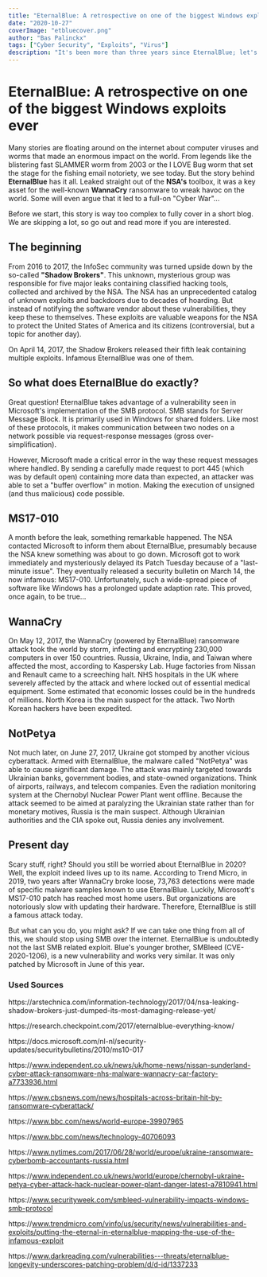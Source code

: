 ```yaml
---
title: "EternalBlue: A retrospective on one of the biggest Windows exploits ever"
date: "2020-10-27"
coverImage: "etbluecover.png"
author: "Bas Palinckx"
tags: ["Cyber Security", "Exploits", "Virus"]
description: "It's been more than three years since EternalBlue; let's do a recap."
---
```



# EternalBlue: A retrospective on one of the biggest Windows exploits ever

Many stories are floating around on the internet about computer viruses and worms that made an enormous impact on the world. From legends like the blistering fast SLAMMER worm from 2003 or the I LOVE Bug worm that set the stage for the fishing email notoriety, we see today. But the story behind **EternalBlue** has it all. Leaked straight out of the **NSA's** toolbox, it was a key asset for the well-known **WannaCry** ransomware to wreak havoc on the world. Some will even argue that it led to a full-on "Cyber War"...

Before we start, this story is way too complex to fully cover in a short blog. We are skipping a lot, so go out and read more if you are interested.
## The beginning

From 2016 to 2017, the InfoSec community was turned upside down by the so-called **"Shadow Brokers"**. This unknown, mysterious group was responsible for five major leaks containing classified hacking tools, collected and archived by the NSA. The NSA has an unprecedented catalog of unknown exploits and backdoors due to decades of hoarding. But instead of notifying the software vendor about these vulnerabilities, they keep these to themselves. These exploits are valuable weapons for the NSA to protect the United States of America and its citizens (controversial, but a topic for another day).

On April 14, 2017, the Shadow Brokers released their fifth leak containing multiple exploits. Infamous EternalBlue was one of them.

## So what does EternalBlue do exactly?

Great question! EternalBlue takes advantage of a vulnerability seen in Microsoft's implementation of the SMB protocol. SMB stands for Server Message Block. It is primarily used in Windows for shared folders. Like most of these protocols, it makes communication between two nodes on a network possible via request-response messages (gross over-simplification).

However, Microsoft made a critical error in the way these request messages where handled. By sending a carefully made request to port 445 (which was by default open) containing more data than expected, an attacker was able to set a "buffer overflow" in motion. Making the execution of unsigned (and thus malicious) code possible.


## MS17-010
A month before the leak, something remarkable happened. The NSA contacted Microsoft to inform them about EternalBlue, presumably because the NSA knew something was about to go down. Microsoft got to work immediately and mysteriously delayed its Patch Tuesday because of a "last-minute issue". They eventually released a security bulletin on March 14, the now infamous: MS17-010. Unfortunately, such a wide-spread piece of software like Windows has a prolonged update adaption rate. This proved, once again, to be true...

## WannaCry
On May 12, 2017, the WannaCry (powered by EternalBlue) ransomware attack took the world by storm, infecting and encrypting 230,000 computers in over 150 countries. Russia, Ukraine, India, and Taiwan where affected the most, according to Kaspersky Lab. Huge factories from Nissan and Renault came to a screeching halt. NHS hospitals in the UK where severely affected by the attack and where locked out of essential medical equipment. Some estimated that economic losses could be in the hundreds of millions. North Korea is the main suspect for the attack. Two North Korean hackers have been expedited. 

## NotPetya
Not much later, on June 27, 2017, Ukraine got stomped by another vicious cyberattack. Armed with EternalBlue, the malware called "NotPetya" was able to cause significant damage. The attack was mainly targeted towards Ukrainian banks, government bodies, and state-owned organizations. Think of airports, railways, and telecom companies. Even the radiation monitoring system at the Chernobyl Nuclear Power Plant went offline. Because the attack seemed to be aimed at paralyzing the Ukrainian state rather than for monetary motives, Russia is the main suspect. Although Ukrainian authorities and the CIA spoke out, Russia denies any involvement.


## Present day
Scary stuff, right? Should you still be worried about EternalBlue in 2020? Well, the exploit indeed lives up to its name. According to Trend Micro, in 2019, two years after WannaCry broke loose, 73,763 detections were made of specific malware samples known to use EternalBlue. Luckily, Microsoft's MS17-010 patch has reached most home users. But organizations are notoriously slow with updating their hardware. Therefore, EternalBlue is still a famous attack today.

But what can you do, you might ask? If we can take one thing from all of this, we should stop using SMB over the internet. EternalBlue is undoubtedly not the last SMB related exploit. Blue's younger brother, SMBleed (CVE-2020-1206), is a new vulnerability and works very similar. It was only patched by Microsoft in June of this year.

### Used Sources
https<span></span>://arstechnica.com/information-technology/2017/04/nsa-leaking-shadow-brokers-just-dumped-its-most-damaging-release-yet/

https<span></span>://research.checkpoint.com/2017/eternalblue-everything-know/

https<span></span>://docs.microsoft.com/nl-nl/security-updates/securitybulletins/2010/ms10-017

https<span></span>://www.independent.co.uk/news/uk/home-news/nissan-sunderland-cyber-attack-ransomware-nhs-malware-wannacry-car-factory-a7733936.html

https<span></span>://www.cbsnews.com/news/hospitals-across-britain-hit-by-ransomware-cyberattack/

https<span></span>://www.bbc.com/news/world-europe-39907965

https<span></span>://www.bbc.com/news/technology-40706093

https<span></span>://www.nytimes.com/2017/06/28/world/europe/ukraine-ransomware-cyberbomb-accountants-russia.html

https<span></span>://www.independent.co.uk/news/world/europe/chernobyl-ukraine-petya-cyber-attack-hack-nuclear-power-plant-danger-latest-a7810941.html

https<span></span>://www.securityweek.com/smbleed-vulnerability-impacts-windows-smb-protocol

https<span></span>://www.trendmicro.com/vinfo/us/security/news/vulnerabilities-and-exploits/putting-the-eternal-in-eternalblue-mapping-the-use-of-the-infamous-exploit

https<span></span>://www.darkreading.com/vulnerabilities---threats/eternalblue-longevity-underscores-patching-problem/d/d-id/1337233
